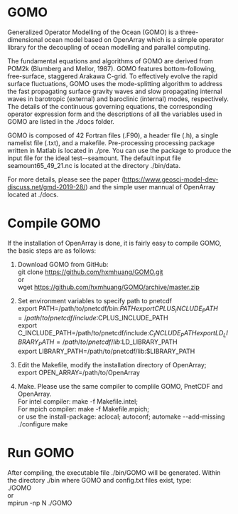 # GOMO
Generalized Operator Modelling of the Ocean (GOMO) is a three-dimensional ocean model based on OpenArray which is a simple operator library for the decoupling of ocean modelling and parallel computing.

The fundamental equations and algorithms of GOMO are derived from POM2k (Blumberg and Mellor, 1987). GOMO features bottom-following, free-surface, staggered Arakawa C-grid. To effectively evolve the rapid surface fluctuations, GOMO uses the mode-splitting algorithm to address the fast propagating surface gravity waves and slow propagating internal waves in barotropic (external) and baroclinic (internal) modes, respectively. The details of the continuous governing equations, the corresponding operator expression form and the descriptions of all the variables used in GOMO are listed in the ./docs folder.

GOMO is composed of 42 Fortran files (.F90), a header file (.h), a single namelist file (.txt), and a makefile. Pre-processing processing package written in Matlab is located in ./pre. You can use the package to produce the input file for the ideal test--seamount. The default input file seamount65_49_21.nc is located at the directory ./bin/data. 

For more details, please see the paper (https://www.geosci-model-dev-discuss.net/gmd-2019-28/) and the simple user mannual of OpenArray located at ./docs.

# Compile GOMO
If the installation of OpenArray is done, it is fairly easy to compile GOMO, the basic steps are as follows:

  1) Download GOMO from GitHub:  
        git clone https://github.com/hxmhuang/GOMO.git   
     or  
        wget https://github.com/hxmhuang/GOMO/archive/master.zip  

  2) Set environment variables to specify path to pnetcdf   
        export PATH=/path/to/pnetcdf/bin:$PATH   
        export CPLUS_INCLUDE_PATH=/path/to/pnetcdf/include:$CPLUS_INCLUDE_PATH    
	export C_INCLUDE_PATH=/path/to/pnetcdf/include:$C_INCLUDE_PATH   
        export LD_LIBRARY_PATH=/path/to/pnetcdf/lib:$LD_LIBRARY_PATH    
        export LIBRARY_PATH=/path/to/pnetcdf/lib:$LIBRARY_PATH   

  3) Edit the Makefile, modify the installation directory of OpenArray;  
        export OPEN_ARRAY=/path/to/OpenArray

  4) Make. Please use the same compiler to complile GOMO, PnetCDF and OpenArray.  
        For intel compiler: make -f Makefile.intel;  
        For mpich compiler: make -f Makefile.mpich;  
     or use the install-package:
        aclocal; autoconf; automake --add-missing
	./configure
        make

# Run GOMO
After compiling, the executable file ./bin/GOMO will be generated. Within the directory ./bin where GOMO and config.txt files exist, type:   
  ./GOMO   
or  
  mpirun -np N ./GOMO   
